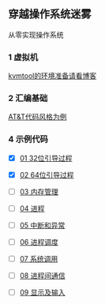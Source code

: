 穿越操作系统迷雾
---

从零实现操作系统

### 1 虚拟机

[kvmtool的环境准备请看博客](https://bannirui.github.io/2024/02/23/archlinux%E7%BC%96%E8%AF%91kvmtool/)

### 2 汇编基础

[AT&T代码风格为例](./../../as/README.md)

### 4 示例代码

- [X] [01 32位引导过程](./01/README.md)

- [X] [02 64位引导过程](./02/README.md)

- [ ] [03 内存管理]()

- [ ] [04 进程]()

- [ ] [05 中断和异常]()

- [ ] [06 进程调度]()

- [ ] [07 系统调用]()

- [ ] [08 进程间通信]()

- [ ] [09 显示及输入]()